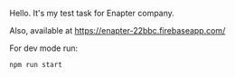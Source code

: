Hello.
It's my test task for Enapter company.

Also, available at https://enapter-22bbc.firebaseapp.com/

For dev mode run:
```
npm run start
```
